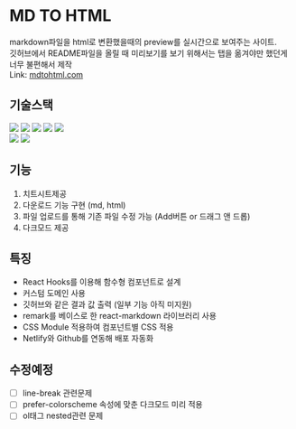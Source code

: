 # MD TO HTML

markdown파일을 html로 변환했을때의 preview를 실시간으로 보여주는 사이트.<br/>
깃허브에서 README파일을 올릴 때 미리보기를 보기 위해서는 탭을 옮겨야만 했던게 너무 불편해서 제작<br/>
Link: [mdtohtml.com](https://www.mdtohtml.com)

## 기술스택

<img src="https://img.shields.io/badge/HTML5-E34F26?style=for-the-badge&logo=html5&logoColor=white" /> <img src="https://img.shields.io/badge/JavaScript-323330?style=for-the-badge&logo=javascript&logoColor=F7DF1E" /> <img src="https://img.shields.io/badge/React-20232A?style=for-the-badge&logo=react&logoColor=61DAFB" /> <img src ="https://img.shields.io/badge/SCSS-CC6699?style=for-the-badge&logo=sass&logoColor=white"/> <img src ="https://img.shields.io/badge/CSS_modules-000000?style=for-the-badge&logo=css-modules&logoColor=white"/></br>
<img src="https://img.shields.io/badge/Netlify-00C7B7?style=for-the-badge&logo=netlify&logoColor=white" />
<img src="https://img.shields.io/badge/Yarn-2C8EBB?style=for-the-badge&logo=yarn&logoColor=white" />



## 기능

1. 치트시트제공
2. 다운로드 기능 구현 (md, html)
3. 파일 업로드를 통해 기존 파일 수정 가능 (Add버튼 or 드래그 앤 드롭)
4. 다크모드 제공

## 특징

- React Hooks를 이용해 함수형 컴포넌트로 설계
- 커스텀 도메인 사용
- 깃허브와 같은 결과 값 출력 (일부 기능 아직 미지원)
- remark를 베이스로 한 react-markdown 라이브러리 사용
- CSS Module 적용하여 컴포넌트별 CSS 적용
- Netlify와 Github를 연동해 배포 자동화

## 수정예정
- [ ] line-break 관련문제
- [ ] prefer-colorscheme 속성에 맞춘 다크모드 미리 적용
- [ ] ol태그 nested관련 문제